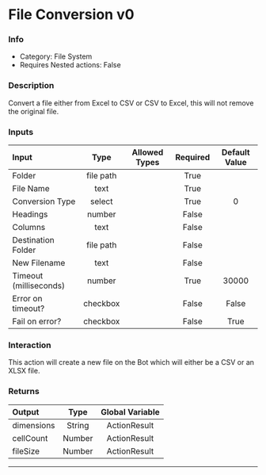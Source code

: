 # File Conversion v0

### Info

- Category: File System
- Requires Nested actions: False


### Description
Convert a file either from Excel to CSV or CSV to Excel, this will not remove the original file.


### Inputs

| Input | Type | Allowed Types | Required |  Default Value |
| :--- | :---: | :---: | :---: | :---: |
| Folder | file path |  | True |  |
| File Name | text |  | True |  |
| Conversion Type | select |  | True | 0 |
| Headings | number |  | False |  |
| Columns | text |  | False |  |
| Destination Folder | file path |  | False |  |
| New Filename | text |  | False |  |
| Timeout (milliseconds) | number |  | True | 30000 |
| Error on timeout? | checkbox |  | False | False |
| Fail on error? | checkbox |  | False | True |


### Interaction
This action will create a new file on the Bot which will either be a CSV or an XLSX file.

### Returns

| Output | Type | Global Variable |
| :--- | :---: | :---: |
| dimensions | String | ActionResult |
| cellCount | Number | ActionResult |
| fileSize | Number | ActionResult |

---